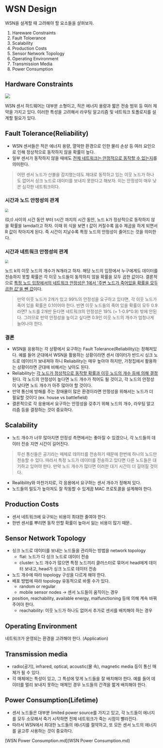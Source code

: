 # WSN Design

WSN을 설계할 때 고려해야 할 요소들을 살펴보자.

1. Hareware Constraints
2. Fault Toloerance
3. Scalability
4. Production Costs
5. Sensor Network Topology
6. Operating Environment
7. Transmission Media
8. Power Consumption

## Hardware Constraints

![](https://i.imgur.com/iU7CsOS.png)

WSN 센서 하드웨어는 대부분 소형이고, 적은 에너지 용량과 짧은 전송 범위 등 여러 제약을 가지고 있다. 이러한 특성을 고려해서 라우팅 알고리즘 및 네트워크 토폴로지를 설계할 필요가 있다.

## Fault Tolerance(Reliability)

- WSN 센서들은 적은 에너지 용량, 열악한 환경으로 인한 물리 손상 등 여러 요인으로 인해 정상적으로 동작하지 않을 확률이 높다.
- 일부 센서가 동작하지 않을 때에도 <u>전체 네트워크는 안정적으로 동작할 수 있는지</u>를 의미한다.

> 어떤 센서 노드가 산불을 감지했는데도 제대로 동작하고 있는 이웃 노드가 하나도 없어서 싱크 노드로 데이터를 보내지 못한다고 해보자. 이는 안정성이 매우 낮은 심각한 네트워크이다.

### 시간과 노드 안정성의 관계

<img src="https://i.imgur.com/QtqciwA.png" style="zoom:67%;" />

(0,t) 사이의 시간 동안 부터 t시간 까지의 시간 동안, 노드 k가 정상적으로 동작하지 않을 확률을 lamda라고 하자. 이때 위 식을 보면 t 값이 커질수록 음수 제곱을 하게 되면서 R 값이 작아지게 된다. 즉 시간이 지날수록 특정 노드의 안정성이 줄어드는 것을 의미한다.

### 시간과 네트워크 안정성의 관계

<img src="https://i.imgur.com/KSxsmJJ.png" style="zoom:67%;" />

노드 k의 이웃 노드의 개수가 N개라고 하자. 해당 노드의 입장에서 누구에게도 데이터를 전송하지 못할 확률은 각 이웃 노드들이 동작하지 않을 확률을 모두 곱한 값이다. 결론적으로 <u>특정 노드 입장에서의 네트워크 안정성은 1에서 '주변 노드가 죽어있을 확률을 모두 곱한 값'을 뺀 값</u>이다.

> 만약 이웃 노드가 2개가 있고 99%의 안정성을 요구하고 있다면, 각 이웃 노드가 죽어 있을 확률은 0.1이어야 한다. 반면 이웃 노드들의 죽어 있을 확률이 모두 0.9라면? 노드를 2개만 둔다면 네트워크의 안정성은 19% (= 1-0.9\*0.9) 밖에 안된다. 그러므로 만약 안정성을 높이고 싶다면 0.9인 이웃 노드의 개수가 엄청나게 늘어나야 한다.

### 결론

- WSN을 응용하는 각 상황에서 요구하는 Fault Tolerance(Reliability)는 정해져있다. 예를 들어 군대에서 WSN을 활용하는 상황이라면 센서 데이터가 반드시 싱크 노드로 데이터가 보내져야 하니 Reliability는 매우 높아야 하지만, 가정집에서 활용하는 상황이라면 군대에 비해서는 낮아도 된다.
- Reliability는 <u>각 노드가 정상적으로 동작할 확률과 이웃 노드의 개수 등에 의해 결정</u>된다. 각 노드의 안정성이 높다면 노드 개수가 적어도 될 것이고, 각 노드의 안정성이 낮다면 노드 개수가 아주 많아야 할 것이다.
- 만약 통신에 방해를 주는 장애물이 많은 환경이라면 안정성을 위해서는 노드가 더 필요할 것이다 (ex. house vs battlefield)
- 결론적으로 각 응용에서 요구하는 안정성을 갖추기 위해 노드의 개수, 라우팅 알고리즘 등을 결정하는 것이 중요하다.

## Scalability

- 노드 개수가 너무 많아지면 안정성 측면에서는 좋아질 수 있겠으나, 각 노드들의 데이터 전송 지연 시간이 길어진다.

> 무선 통신들은 공기라는 매체로 데이터를 전송하기 때문에 한번에 하나의 노드만 전송할 수 있다. 따라서 특정 노드가 데이터를 전송하고 있다면 다른 노드들은 대기하고 있어야 한다. 만약 노드 개수가 많다면 이러한 대기 시간이 더 길어질 것이다.

- Realibility와 마찬가지로, 각 응용에서 요구하는 센서 개수가 정해져 있다.
- 노드들의 밀도가 높아져도 잘 작동할 수 있게끔 MAC 프로토콜을 설계해야 한다.

## Production Costs

- 센서 네트워크에 요구되는 비용이 최대한 줄여야 한다.
- 한번 센서를 뿌리면 동작 안할 확률이 높아서 잃는 비용이 많기 때문..

## Sensor Network Topology

- 싱크 노드로 데이터를 보내는 노드들을 관리하는 방법을 network topology
  - flat: 노드가 다 싱크 노드로 데이터 전송
  - cluster: 노드 개수가 많으면 특정 노드끼리 클러스터로 묶어서 head에게 데이터 보내고, head가 싱크 노드로 데이터 전송
- 노드 개수에 따라 topology 구성을 다르게 해야 한다.
- 배포 방법에 따라 topology 유동적으로 바뀔 수가 있다.
  - random or regular
  - mobile sensor nodes -> 센서 노드들이 움직이는 경우
- position, reachability, available energy, malfunctioning 등에 의해 계속 바꿔주어야 한다.
  - reachability: 이웃 노드가 하나도 없어서 추가로 센서를 배치해야 하는 경우

## Operating Environment

네트워크가 운영되는 환경을 고려해야 한다. (Application)

## Transmission media

- radio(공기), infrared, optical, acoustic(물 속), magnetic media 등이 통신 매체가 될 수 있다.
- 각 매체에는 특성이 있고, 그 특성에 맞게 노드들을 잘 배치해야 한다. 예를 들어 데이터를 멀리 보내지 못하는 매체인 경우 노드들의 간격을 짧게 배치해야 한다.

## Power Consumption(Lifetime)

- 센서 노드들은 대부분 limited power source를 가지고 있고, 각 노드들이 에너지를 모두 소모해서 죽기 시작하면 전체 네트워크가 죽는 시점이 빨라진다.
- 따라서 WSN에서 최대한 노드들의 에너지를 절약하고, 또 모든 센서 노드의 에너지를 골고루 사용하는 것이 중요하다.

[WSN Power Consumption.md](WSN Power Consumption.md)
